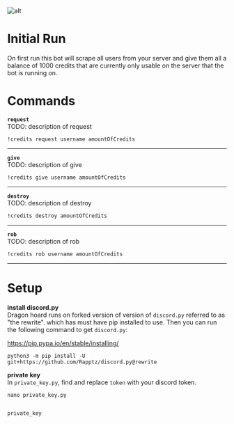   
![alt](./assets/logo_desc.PNG)  

# Initial Run

On first run this bot will scrape all users from your server and give them all a balance of 1000 credits that are currently only usable on the server that the bot is running on.

# Commands

**`request`**   
TODO: description of request
```
!credits request username amountOfCredits
```
---- 
**`give`**  
TODO: description of give
```
!credits give username amountOfCredits
```
---- 

**`destroy`**  
TODO: description of destroy  
```
!credits destroy amountOfCredits
```
---- 

**`rob`**  
TODO: description of rob
```
!credits rob username amountOfCredits
```
---- 


# Setup  

**install discord.py**  
Dragon hoard runs on forked version of version of `discord.py` referred to as "the rewrite". 
which has must have pip installed to use. Then you can run the following command to get `discord.py`:    

https://pip.pypa.io/en/stable/installing/

```
python3 -m pip install -U git+https://github.com/Rapptz/discord.py@rewrite
```
  
  
**private key**    
In `private_key.py`, find and replace `token` with your discord token. 
  
```
nano private_key.py
```

``` 

private_key 

```

